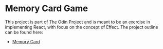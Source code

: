# Memory Card Game

This project is part of [The Odin Project](https://www.theodinproject.com/) and is meant to be an exercise in implementing React, with focus on the concept of Effect. The project outline can be found here:

- [Memory Card](https://www.theodinproject.com/lessons/node-path-react-new-memory-card) 
